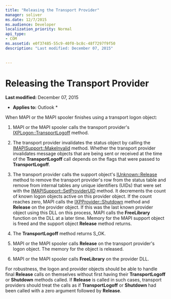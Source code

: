 ```yaml
---
title: "Releasing the Transport Provider"
manager: soliver
ms.date: 12/7/2015
ms.audience: Developer
localization_priority: Normal
api_type:
- COM
ms.assetid: e0f37485-55c9-40f0-bc8c-48f7297f9f50
description: "Last modified: December 07, 2015"
 
 
---
```


# Releasing the Transport Provider

 **Last modified:** December 07, 2015 
  
 * **Applies to:** Outlook * 
  
When MAPI or the MAPI spooler finishes using a transport logon object:
  
1. MAPI or the MAPI spooler calls the transport provider's [IXPLogon::TransportLogoff](ixplogon-transportlogoff.md) method. 
    
2. The transport provider invalidates the status object by calling the [IMAPISupport::MakeInvalid](imapisupport-makeinvalid.md) method. Whether the transport provider invalidates message objects that are being sent or received at the time of the **TransportLogoff** call depends on the flags that were passed to **TransportLogoff**.
    
3. The transport provider calls the support object's [IUnknown::Release](http://msdn.microsoft.com/library/4b494c6f-f0ee-4c35-ae45-ed956f40dc7a%28Office.15%29.aspx) method to remove the transport provider's row from the status table and remove from internal tables any unique identifiers (UIDs) that were set with the [IMAPISupport::SetProviderUID](imapisupport-setprovideruid.md) method. It decrements the count of known logon objects active on this provider object. If the count reaches zero, MAPI calls the [IXPProvider::Shutdown](ixpprovider-shutdown.md) method and **Release** on the provider object. If this was the last known provider object using this DLL on this process, MAPI calls the **FreeLibrary** function on the DLL at a later time. Memory for the MAPI support object is freed and the support object **Release** method returns. 
    
4. The **TransportLogoff** method returns S_OK. 
    
5. MAPI or the MAPI spooler calls **Release** on the transport provider's logon object. The memory for the object is released. 
    
6. MAPI or the MAPI spooler calls **FreeLibrary** on the provider DLL. 
    
For robustness, the logon and provider objects should be able to handle final **Release** calls on themselves without first having their **TransportLogoff** or **Shutdown** methods called. If **Release** is called in such cases, transport providers should treat the calls as if **TransportLogoff** or **Shutdown** had been called with a zero argument followed by **Release**.
  

